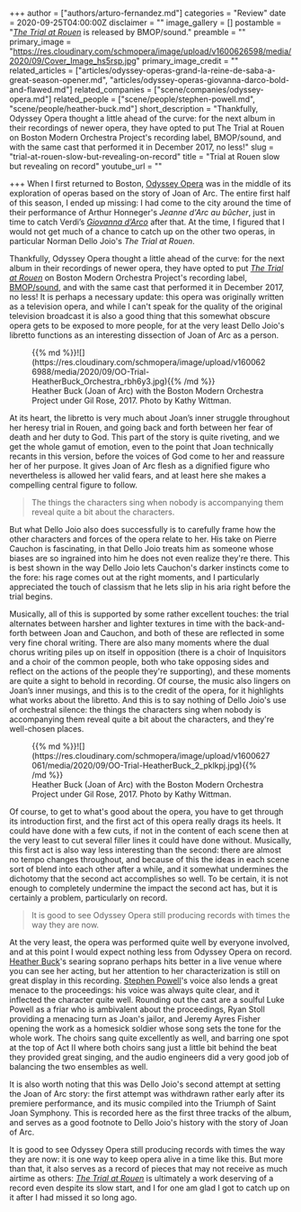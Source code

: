 +++
author = ["authors/arturo-fernandez.md"]
categories = "Review"
date = 2020-09-25T04:00:00Z
disclaimer = ""
image_gallery = []
postamble = "[_The Trial at Rouen_](http://www.bmop.org/audio-recordings/norman-dello-joio-trial-rouen) is released by BMOP/sound."
preamble = ""
primary_image = "https://res.cloudinary.com/schmopera/image/upload/v1600626598/media/2020/09/Cover_Image_hs5rsp.jpg"
primary_image_credit = ""
related_articles = ["articles/odyssey-operas-grand-la-reine-de-saba-a-great-season-opener.md", "articles/odyssey-operas-giovanna-darco-bold-and-flawed.md"]
related_companies = ["scene/companies/odyssey-opera.md"]
related_people = ["scene/people/stephen-powell.md", "scene/people/heather-buck.md"]
short_description = "Thankfully, Odyssey Opera thought a little ahead of the curve: for the next album in their recordings of newer opera, they have opted to put The Trial at Rouen on Boston Modern Orchestra Project's recording label, BMOP/sound, and with the same cast that performed it in December 2017, no less!"
slug = "trial-at-rouen-slow-but-revealing-on-record"
title = "Trial at Rouen slow but revealing on record"
youtube_url = ""

+++
When I first returned to Boston, [Odyssey Opera](/scene/companies/odyssey-opera/) was in the middle of its exploration of operas based on the story of Joan of Arc. The entire first half of this season, I ended up missing: I had come to the city around the time of their performance of Arthur Honneger's _Jeanne d'Arc au bûcher_, just in time to catch Verdi’s [_Giovanna d’Arco_](/odyssey-operas-giovanna-darco-bold-and-flawed/) after that. At the time, I figured that I would not get much of a chance to catch up on the other two operas, in particular Norman Dello Joio's _The Trial at Rouen_.

Thankfully, Odyssey Opera thought a little ahead of the curve: for the next album in their recordings of newer opera, they have opted to put [_The Trial at Rouen_](http://www.bmop.org/audio-recordings/norman-dello-joio-trial-rouen) on Boston Modern Orchestra Project's recording label, [BMOP/sound](http://www.bmop.org/audio-recordings/norman-dello-joio-trial-rouen), and with the same cast that performed it in December 2017, no less! It is perhaps a necessary update: this opera was originally written as a television opera, and while I can't speak for the quality of the original television broadcast it is also a good thing that this somewhat obscure opera gets to be exposed to more people, for at the very least Dello Joio's libretto functions as an interesting dissection of Joan of Arc as a person.

<figure data-type="image">{{% md %}}![](https://res.cloudinary.com/schmopera/image/upload/v1600626988/media/2020/09/OO-Trial-HeatherBuck_Orchestra_rbh6y3.jpg){{% /md %}}

<figcaption>Heather Buck (Joan of Arc) with the Boston Modern Orchestra Project under Gil Rose, 2017. Photo by Kathy Wittman.</figcaption>

</figure>

At its heart, the libretto is very much about Joan’s inner struggle throughout her heresy trial in Rouen, and going back and forth between her fear of death and her duty to God. This part of the story is quite riveting, and we get the whole gamut of emotion, even to the point that Joan technically recants in this version, before the voices of God come to her and reassure her of her purpose. It gives Joan of Arc flesh as a dignified figure who nevertheless is allowed her valid fears, and at least here she makes a compelling central figure to follow.

> The things the characters sing when nobody is accompanying them reveal quite a bit about the characters.

But what Dello Joio also does successfully is to carefully frame how the other characters and forces of the opera relate to her. His take on Pierre Cauchon is fascinating, in that Dello Joio treats him as someone whose biases are so ingrained into him he does not even realize they're there. This is best shown in the way Dello Joio lets Cauchon's darker instincts come to the fore: his rage comes out at the right moments, and I particularly appreciated the touch of classism that he lets slip in his aria right before the trial begins.

Musically, all of this is supported by some rather excellent touches: the trial alternates between harsher and lighter textures in time with the back-and-forth between Joan and Cauchon, and both of these are reflected in some very fine choral writing. There are also many moments where the dual chorus writing piles up on itself in opposition (there is a choir of Inquisitors and a choir of the common people, both who take opposing sides and reflect on the actions of the people they're supporting), and these moments are quite a sight to behold in recording. Of course, the music also lingers on Joan’s inner musings, and this is to the credit of the opera, for it highlights what works about the libretto. And this is to say nothing of Dello Joio's use of orchestral silence: the things the characters sing when nobody is accompanying them reveal quite a bit about the characters, and they're well-chosen places.

<figure data-type="image">{{% md %}}![](https://res.cloudinary.com/schmopera/image/upload/v1600627061/media/2020/09/OO-Trial-HeatherBuck_2_pklkpj.jpg){{% /md %}}

<figcaption>Heather Buck (Joan of Arc) with the Boston Modern Orchestra Project under Gil Rose, 2017. Photo by Kathy Wittman.</figcaption>

</figure>

Of course, to get to what's good about the opera, you have to get through its introduction first, and the first act of this opera really drags its heels. It could have done with a few cuts, if not in the content of each scene then at the very least to cut several filler lines it could have done without. Musically, this first act is also way less interesting than the second: there are almost no tempo changes throughout, and because of this the ideas in each scene sort of blend into each other after a while, and it somewhat undermines the dichotomy that the second act accomplishes so well. To be certain, it is not enough to completely undermine the impact the second act has, but it is certainly a problem, particularly on record.

> It is good to see Odyssey Opera still producing records with times the way they are now.

At the very least, the opera was performed quite well by everyone involved, and at this point I would expect nothing less from Odyssey Opera on record. [Heather Buck](/scene/people/heather-buck/)'s searing soprano perhaps hits better in a live venue where you can see her acting, but her attention to her characterization is still on great display in this recording. [Stephen Powell](/talking-with-singers-stephen-powell/)'s voice also lends a great menace to the proceedings: his voice was always quite clear, and it inflected the character quite well. Rounding out the cast are a soulful Luke Powell as a friar who is ambivalent about the proceedings, Ryan Stoll providing a menacing turn as Joan's jailor, and Jeremy Ayres Fisher opening the work as a homesick soldier whose song sets the tone for the whole work. The choirs sang quite excellently as well, and barring one spot at the top of Act II where both choirs sang just a little bit behind the beat they provided great singing, and the audio engineers did a very good job of balancing the two ensembles as well.

It is also worth noting that this was Dello Joio's second attempt at setting the Joan of Arc story: the first attempt was withdrawn rather early after its premiere performance, and its music compiled into the Triumph of Saint Joan Symphony. This is recorded here as the first three tracks of the album, and serves as a good footnote to Dello Joio's history with the story of Joan of Arc.

It is good to see Odyssey Opera still producing records with times the way they are now: it is one way to keep opera alive in a time like this. But more than that, it also serves as a record of pieces that may not receive as much airtime as others: [_The Trial at Rouen_](http://www.bmop.org/audio-recordings/norman-dello-joio-trial-rouen) is ultimately a work deserving of a record even despite its slow start, and I for one am glad I got to catch up on it after I had missed it so long ago.